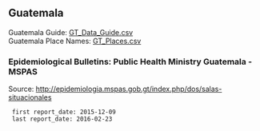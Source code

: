 ## Guatemala  
  
Guatemala Guide: [GT_Data_Guide.csv](GT_Data_Guide.csv)  
Guatemala Place Names: [GT_Places.csv](GT_Places.csv)  
    
### Epidemiological Bulletins: Public Health Ministry Guatemala - MSPAS  
  
Source: <http://epidemiologia.mspas.gob.gt/index.php/dos/salas-situacionales>  

     first report_date: 2015-12-09  
     last report_date: 2016-02-23

